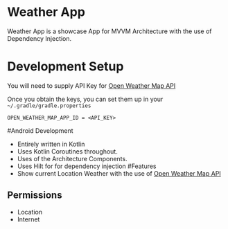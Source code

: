 # Weather App

Weather App is a showcase App for MVVM Architecture with the use of Dependency Injection.

# Development Setup
You will need to supply API Key for [Open Weather Map API](https://openweathermap.org/weather-conditions)

Once you obtain the keys, you can set them up in your `~/.gradle/gradle.properties`
```
OPEN_WEATHER_MAP_APP_ID = <API_KEY>
```

#Android Development
- Entirely written in Kotlin
- Uses Kotlin Coroutines throughout.
- Uses of the Architecture Components.
- Uses Hilt for for dependency injection
#Features 
- Show current Location Weather with the use of [Open Weather Map API](https://openweathermap.org/weather-conditions)

## Permissions
- Location
- Internet 